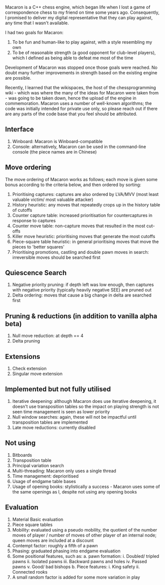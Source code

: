 
Macaron is a C++ chess engine, which began life when I lost a game of correspondence chess to my friend on time some years ago. Consequently, I promised to deliver my digital representative that they can play against, any time that I wasn't available.

I had two goals for Macaron:
1. To be fun and human-like to play against, with a style resembling my own
2. To be of reasonable strength (a good opponent for club-level players), which I defined as being able to defeat me most of the time

Development of Macaron was stopped once those goals were reached. No doubt many further improvements in strength based on the existing engine are possible.

Recently, I learned that the wikispaces, the host of the chessprogramming wiki - which was where the many of the ideas for Macaron were taken from - was going to be taken down, hence the upload of the engine in commemoration. Macaron uses a number of well-known algorithms; the code was initially intended for private use only, so please reach out if there are any parts of the code base that you feel should be attributed.

Interface
-------------
1. Winboard: Macaron is Winboard-compatible
2. Console: alternatively, Macaron can be used in the command-line console 
(the piece names are in Chinese)

Move ordering
-------------
The move ordering of Macaron works as follows; each move is given some bonus according
to the criteria below, and then ordered by sorting:
1. Prioritising captures: captures are also ordered by LVA/MVV (most least valuable victim/ most valuable attacker)
2. History heuristic: any moves that repeatedly crops up in the history table of cutoffs
3. Counter capture table: increased prioritisation for countercaptures in response to captures
4. Counter move table: non-capture moves that resulted in the most cut-offs
5. Killer move heuristic: prioritising moves that generate the most cutoffs
6. Piece-square table heuristic: in general prioritising moves that move the pieces to 'better squares'
7. Prioritising promotions, castling and double pawn moves in search: irreversible moves should be searched first

Quiescence Search
-------------
1. Negative priority pruning: if depth left was low enough, then captures with 
negative priority (typically heavily negative SEE) are pruned out
2. Delta ordering: moves that cause a big change in delta are searched first

Pruning & reductions (in addition to vanilla alpha beta)
-------------
1. Null move reduction: at depth == 4
2. Delta pruning

Extensions
-------------
1. Check extension
2. Singular move extension

Implemented but not fully utilised
-------------
1. Iterative deepening: although Macaron does use iterative deepening,
it doesn't use transposition tables so the impact on playing strength is not seen
time management is seen as lower priority
2. Null window searches: again, these will not be impactful until transposition tables are
implemented
3. Late move reductions: currently disabled 

Not using
-------------
1. Bitboards
2. Transposition table
3. Principal variation search
4. Multi-threading: Macaron only uses a single thread
5. Time management: deprioritised
6. Usage of endgame table bases
7. Usage of opening books: stylistically a success - Macaron uses some of the same openings as I, despite not using any opening books

Evaluation
-------------
1. Material Basic evaluation
2. Piece square tables
3. Mobility: evaluated using a pseudo mobility, the quotient of the number moves of player / number of moves of other player of an internal node; queen moves are included at a discount
4. Contempt factor: roughly a fifth of a pawn
5. Phasing: graduated phasing into endgame evaluation
6. Some positional features, such as:
  a. pawn formation:
    i. Doubled/ tripled pawns
    ii. Isolated pawns
    iii. Backward pawns and holes
    iv. Passed pawns
    v. Good/ bad bishops
  b. Piece features:
    i. King safety
    ii. Connected rooks
7. A small random factor is added for some more variation in play